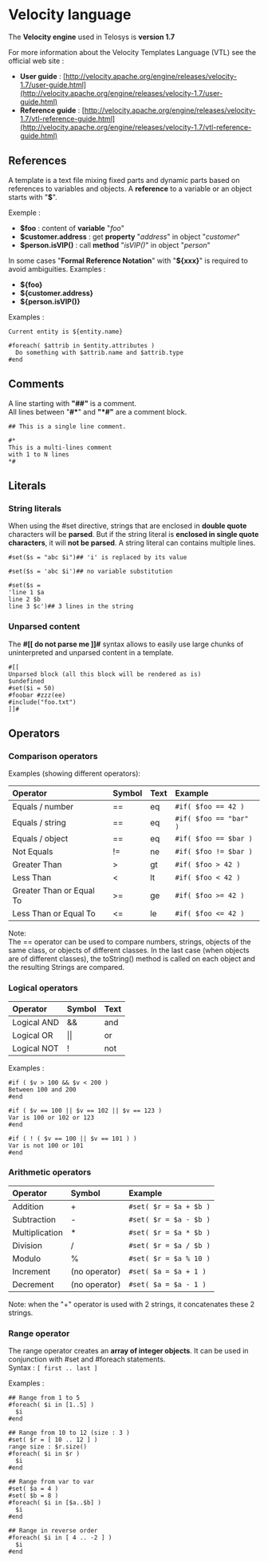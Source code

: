 # Velocity language

The **Velocity engine** used in Telosys is **version 1.7**

For more information about the Velocity Templates Language \(VTL\) see the official web site : 

* **User guide** : [http://velocity.apache.org/engine/releases/velocity-1.7/user-guide.html](http://velocity.apache.org/engine/releases/velocity-1.7/user-guide.html)
* **Reference guide** : [http://velocity.apache.org/engine/releases/velocity-1.7/vtl-reference-guide.html](http://velocity.apache.org/engine/releases/velocity-1.7/vtl-reference-guide.html)

## References

A template is a text file mixing fixed parts and dynamic parts based on references to variables and objects. A **reference** to a variable or an object starts with "**$**". 

Exemple : 

* **$foo**  : content of **variable** "_foo_" 
* **$customer.address** : get **property** "_address_" in object "_customer_" 
* **$person.isVIP\(\)** : call **method** "_isVIP\(\)_" in object "_person_"

In some cases "**Formal Reference Notation**"  with "**${xxx}**" is required to avoid ambiguities. Examples :

* **${foo}**
* **${customer.address}**
* **${person.isVIP\(\)}**

Examples :

```text
Current entity is ${entity.name}

#foreach( $attrib in $entity.attributes )
  Do something with $attrib.name and $attrib.type
#end

```

## Comments

A line starting with **"\#\#"** is a comment.   
All lines between "**\#\***" and **"\*\#"** are a comment block.

```text
## This is a single line comment.

#*
This is a multi-lines comment
with 1 to N lines
*#
```

## Literals

### String literals

When using the \#set directive, strings that are enclosed in **double quote** characters will be **parsed**. But if the string literal is **enclosed in single quote characters**, it will **not be parsed**. A string literal can contains multiple lines.

```text
#set($s = "abc $i")## 'i' is replaced by its value

#set($s = 'abc $i')## no variable substitution

#set($s = 
'line 1 $a
line 2 $b
line 3 $c')## 3 lines in the string
```

### Unparsed content

The **\#\[\[ do not parse me \]\]\#** syntax allows to easily use large chunks of uninterpreted and unparsed content in a template.

```text
#[[
Unparsed block (all this block will be rendered as is)
$undefined
#set($i = 50)
#foobar #zzz(ee)
#include("foo.txt")
]]#
```

## Operators 

### Comparison operators

Examples \(showing different operators\):

| Operator | Symbol | Text | Example |
| :--- | :--- | :--- | :--- |
| Equals / number | == | eq | `#if( $foo == 42 )` |
| Equals / string | == | eq | `#if( $foo == "bar" )` |
| Equals / object  | == | eq | `#if( $foo == $bar )` |
| Not Equals | != | ne | `#if( $foo != $bar )` |
| Greater Than | &gt; | gt | `#if( $foo > 42 )` |
| Less Than | &lt; | lt | `#if( $foo < 42 )` |
| Greater Than  or Equal To | &gt;= | ge | `#if( $foo >= 42 )` |
| Less Than  or Equal To | &lt;= | le | `#if( $foo <= 42 )` |

Note:  
The == operator can be used to compare numbers, strings, objects of the same class, or objects of different classes. In the last case \(when objects are of different classes\), the toString\(\) method is called on each object and the resulting Strings are compared.



### Logical operators

| Operator | Symbol | Text |
| :--- | :--- | :--- |
| Logical AND | && |  and |
| Logical OR | \|\| |  or |
| Logical NOT | ! | not |

Examples :

```text
#if ( $v > 100 && $v < 200 )
Between 100 and 200 
#end 

#if ( $v == 100 || $v == 102 || $v == 123 )
Var is 100 or 102 or 123 
#end 

#if ( ! ( $v == 100 || $v == 101 ) )
Var is not 100 or 101
#end 

```



### Arithmetic operators

| Operator | Symbol | Example |
| :--- | :--- | :--- |
| Addition | + | `#set( $r = $a + $b )` |
| Subtraction | - | `#set( $r = $a - $b )` |
| Multiplication | \* | `#set( $r = $a * $b )` |
| Division | / | `#set( $r = $a / $b )` |
| Modulo | % | `#set( $r = $a % 10 )` |
| Increment | \(no operator\) | `#set( $a = $a + 1 )` |
| Decrement | \(no operator\) | `#set( $a = $a - 1 )` |

Note:  when the "+" operator is used with 2 strings, it concatenates these 2 strings.



### Range operator

The range operator creates an **array of integer objects**. It can be used in conjunction with \#set and \#foreach statements.  
Syntax :  `[ first .. last ]`

Examples :

```text
## Range from 1 to 5
#foreach( $i in [1..5] )
  $i
#end

## Range from 10 to 12 (size : 3 )
#set( $r = [ 10 .. 12 ] )
range size : $r.size()
#foreach( $i in $r )
  $i
#end

## Range from var to var
#set( $a = 4 )
#set( $b = 8 )
#foreach( $i in [$a..$b] )
  $i
#end

## Range in reverse order
#foreach( $i in [ 4 .. -2 ] )
  $i
#end
```

